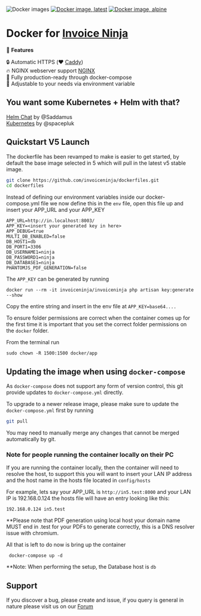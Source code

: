 ![Docker images](https://github.com/invoiceninja/dockerfiles/workflows/Docker%20images/badge.svg)
[![Docker image, latest](https://img.shields.io/docker/image-size/invoiceninja/invoiceninja/latest?label=latest)](https://hub.docker.com/r/invoiceninja/invoiceninja)
[![Docker image, alpine](https://img.shields.io/docker/image-size/invoiceninja/invoiceninja/alpine?label=alpine)](https://hub.docker.com/r/invoiceninja/invoiceninja)

# Docker for [Invoice Ninja](https://www.invoiceninja.com/) 

:crown: **Features**

:lock: Automatic HTTPS (:heart: [Caddy](https://caddyserver.com/))  
:fire: NGINX webserver support [NGINX](https://nginx.org/)  
:hammer: Fully production-ready through docker-compose  
:pencil: Adjustable to your needs via environment variable  

## You want some Kubernetes + Helm with that?
[Helm Chat](https://github.com/Saddamus/invoiceninja-helm) by @Saddamus  
[Kubernetes](https://github.com/invoiceninja/dockerfiles/issues/94) by @spacepluk 

## Quickstart V5 Launch

The dockerfile has been revamped to make is easier to get started, by default the base image selected in 5 which will pull in the latest v5 stable image.

```bash
git clone https://github.com/invoiceninja/dockerfiles.git
cd dockerfiles
```

Instead of defining our environment variables inside our docker-compose.yml file we now define this in the ```env``` file, open this file up and insert your APP_URL and your APP_KEY

```
APP_URL=http://in.localhost:8003/
APP_KEY=<insert your generated key in here>
APP_DEBUG=true
MULTI_DB_ENABLED=false
DB_HOST1=db
DB_PORT1=3306
DB_USERNAME1=ninja
DB_PASSWORD1=ninja
DB_DATABASE1=ninja
PHANTOMJS_PDF_GENERATION=false
```

The ```APP_KEY``` can be generated by running

```
docker run --rm -it invoiceninja/invoiceninja php artisan key:generate --show
```

Copy the entire string and insert in the env file at ```APP_KEY=base64....```

To ensure folder permissions are correct when the container comes up for the first time it is important that you set the correct folder permissions on the ```docker``` folder.

From the terminal run

```sudo chown -R 1500:1500 docker/app```

## Updating the image when using `docker-compose`

As `docker-compose` does not support any form of version control, this git provide updates to `docker-compose.yml` directly. 

To upgrade to a newer release image, please make sure to update the `docker-compose.yml` first by running

```bash
git pull
```

You may need to manually merge any changes that cannot be merged automatically by git.

### Note for people running the container locally on their PC ###

If you are running the container locally, then the container will need to resolve the host, to support this you will want to insert your LAN IP address and the host name in the hosts file located in ```config/hosts```

For example, lets say your APP_URL is ```http://in5.test:8000``` and your LAN IP is 192.168.0.124 the hosts file will have an entry looking like this:


```192.168.0.124 in5.test```

**Please note that PDF generation using local host your domain name MUST end in .test for your PDFs to generate correctly, this is a DNS resolver issue with chromium.

All that is left to do now is bring up the container


``` docker-compose up -d```


**Note: When performing the setup, the Database host is ```db```

## Support

If you discover a bug, please create and issue, if you query is general in nature please visit us on our [Forum ](https://forum.invoiceninja.com/)
